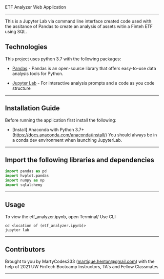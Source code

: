 ETF Analyzer Web Application 

---

This is a Jupyter Lab via command line interface created code used with the assitance of Pandas to create an analysis of assets witin a Finteh ETF using SQL.

## Technologies

This project uses python 3.7 with the following packages:

* [Pandas](https://github.com/pandas-dev/pandas) - Pandas is an open-source library that offers easy-to-use data analysis tools for Python.

* [Jupyter Lab](https://github.com/jupyterlab/jupyterlab-git) - For interactive analysis prompts and a code as you code structure

 
---

## Installation Guide

Before running the application first install the following:


* [Install] Anaconda with Python 3.7+(https://docs.anaconda.com/anaconda/install/)
You should always be in a conda dev environment when launching JupyterLab.


---

## Import the following libraries and dependencies 

```python
import pandas as pd
import hvplot.pandas
import numpy as np
import sqlalchemy
```
---

## Usage

To view the etf_analyzer.ipynb, open Terminal/ Use CLI

```conda activate dev
cd <location of (etf_analyzer.ipynb)>
jupyter lab
```


---

## Contributors

Brought to you by MartyCodes333 (martique.henton@gmail.com) with the help of 2021 UW FinTech Bootcamp Instructors, TA's and Fellow Classmates


---